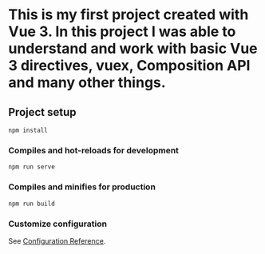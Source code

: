 # This is my first project created with Vue 3. In this project I was able to understand and work with basic Vue 3 directives, vuex, Composition API and many other things.

## Project setup
```
npm install
```

### Compiles and hot-reloads for development
```
npm run serve
```

### Compiles and minifies for production
```
npm run build
```

### Customize configuration
See [Configuration Reference](https://cli.vuejs.org/config/).
